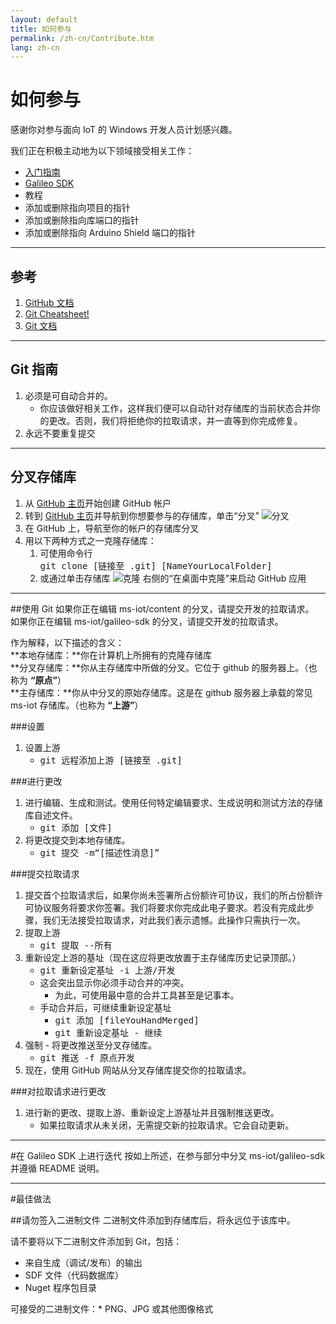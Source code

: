```yaml
---
layout: default
title: 如何参与
permalink: /zh-cn/Contribute.htm
lang: zh-cn
---
```


# 如何参与
感谢你对参与面向 IoT 的 Windows 开发人员计划感兴趣。

我们正在积极主动地为以下领域接受相关工作：

* <a href="https://github.com/ms-iot/content" target="_blank">入门指南</a>
* <a href="https://github.com/ms-iot/galileo-sdk" target="_blank">Galileo SDK</a>
* 教程
* 添加或删除指向项目的指针
* 添加或删除指向库端口的指针
* 添加或删除指向 Arduino Shield 端口的指针

___

## 参考
1. <a href="https://help.github.com/" title="GitHub documentation" target="_blank">GitHub 文档</a>
1. <a href="https://github.com/github/training-materials/blob/master/downloads/github-git-cheat-sheet.pdf?raw=true" title="Git Cheatsheet!" target="_blank">Git Cheatsheet!</a>
1. <a href="http://www.git-scm.com/book/en/" title="Git Documentation" target="_blank">Git 文档</a>

___

## Git 指南

1. 必须是可自动合并的。
    * 你应该做好相关工作，这样我们便可以自动针对存储库的当前状态合并你的更改。否则，我们将拒绝你的拉取请求，并一直等到你完成修复。
1. 永远不要重复提交
___

## 分叉存储库
1. 从 <a href="https://github.com/" target="_blank">GitHub 主页</a>开始创建 GitHub 帐户
1. 转到 <a href="https://github.com/" target="_blank">GitHub 主页</a>并导航到你想要参与的存储库，单击“分叉” ![分叉]({{site.baseurl}}/Resources/images/GitHubFork.png)
1. 在 GitHub 上，导航至你的帐户的存储库分叉
1. 用以下两种方式之一克隆存储库：
    1. 可使用命令行 <br/> <kbd>git clone \[链接至 .git\] \[NameYourLocalFolder\]</kbd>
    1. 或通过单击存储库 ![克隆]({{site.baseurl}}/Resources/images/GitHubClone.png) 右侧的“在桌面中克隆”来启动 GitHub 应用

___

##使用 Git
如果你正在编辑 ms-iot/content 的分叉，请提交开发的拉取请求。<br/> 如果你正在编辑 ms-iot/galileo-sdk 的分叉，请提交开发的拉取请求。

作为解释，以下描述的含义：<br/> **本地存储库：**你在计算机上所拥有的克隆存储库<br/> **分叉存储库：**你从主存储库中所做的分叉。它位于 github 的服务器上。（也称为 <b>“原点”</b>）<br/> **主存储库：**你从中分叉的原始存储库。这是在 github 服务器上承载的常见 ms-iot 存储库。（也称为 <b>“上游”</b>）<br/>

###设置
1. 设置上游
    * <kbd>git 远程添加上游 \[链接至 .git\]</kbd>

###进行更改
1. 进行编辑、生成和测试。使用任何特定编辑要求、生成说明和测试方法的存储库自述文件。
    * <kbd>git 添加 \[文件\]</kbd>
1. 将更改提交到本地存储库。
    * <kbd>git 提交 -m“\[描述性消息\]”</kbd>

###提交拉取请求
1. 提交首个拉取请求后，如果你尚未签署所占份额许可协议，我们的所占份额许可协议服务将要求你签署。我们将要求你完成此电子要求。若没有完成此步骤，我们无法接受拉取请求，对此我们表示遗憾。此操作只需执行一次。
1. 提取上游
    * <kbd>git 提取 --所有</kbd>
1. 重新设定上游的基址（现在这应将更改放置于主存储库历史记录顶部。）
    * <kbd>git 重新设定基址 -i 上游/开发</kbd>
    * 这会突出显示你必须手动合并的冲突。
        * 为此，可使用最中意的合并工具甚至是记事本。
    * 手动合并后，可继续重新设定基址
        * <kbd>git 添加 \[fileYouHandMerged\]</kbd>
        * <kbd>git 重新设定基址 - 继续</kbd>
1. 强制 - 将更改推送至分叉存储库。
    * <kbd>git 推送 -f 原点开发</kbd>
1. 现在，使用 GitHub 网站从分叉存储库提交你的拉取请求。

###对拉取请求进行更改
1. 进行新的更改、提取上游、重新设定上游基址并且强制推送更改。
    * 如果拉取请求从未关闭，无需提交新的拉取请求。它会自动更新。

___

#在 Galileo SDK 上进行迭代
按如上所述，在参与部分中分叉 ms-iot/galileo-sdk 并遵循 README 说明。

___

#最佳做法

##请勿签入二进制文件
二进制文件添加到存储库后，将永远位于该库中。

请不要将以下二进制文件添加到 Git，包括：

* 来自生成（调试/发布）的输出
* SDF 文件（代码数据库）
* Nuget 程序包目录

可接受的二进制文件：\* PNG、JPG 或其他图像格式
